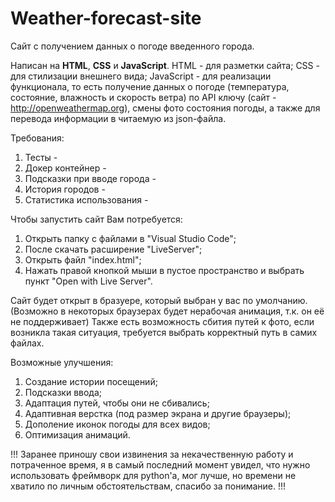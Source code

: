 # Weather-forecast-site
Сайт с получением данных о погоде введенного города.

Написан на **HTML**, **CSS** и **JavaScript**.
HTML - для разметки сайта;
CSS - для стилизации внешнего вида;
JavaScript - для реализации функционала, то есть получение данных о погоде (температура, состояние, влажность и скорость ветра) по API ключу (сайт - http://openweathermap.org), смены фото состояния погоды, а также для перевода информации в читаемую из json-файла.

Требования:
1. Тесты - 
2. Докер контейнер -
3. Подсказки при вводе города -
4. История городов -
5. Статистика использования -

Чтобы запустить сайт Вам потребуется:
1. Открыть папку с файлами в "Visual Studio Code";
2. После скачать расширение "LiveServer";
3. Открыть файл "index.html";
4. Нажать правой кнопкой мыши в пустое пространство и выбрать пункт "Open with Live Server".

Сайт будет открыт в бразуере, который выбран у вас по умолчанию. (Возможно в некоторых браузерах будет нерабочая анимация, т.к. он её не поддерживает)
Также есть возможность сбития путей к фото, если возникла такая ситуация, требуется выбрать корректный путь в самих файлах.

Возможные улучшения:
1. Создание истории посещений;
2. Подсказки ввода;
3. Адаптация путей, чтобы они не сбивались;
4. Адаптивная верстка (под размер экрана и другие браузеры);
5. Дополение иконок погоды для всех видов;
6. Оптимизация анимаций.

!!!
Заранее приношу свои извинения за некачественную работу и потраченное время, я в самый последний момент увидел, что нужно использовать фреймворк для python'а, мог лучше, но времени не хватило по личным обстоятельствам, спасибо за понимание.
!!!
